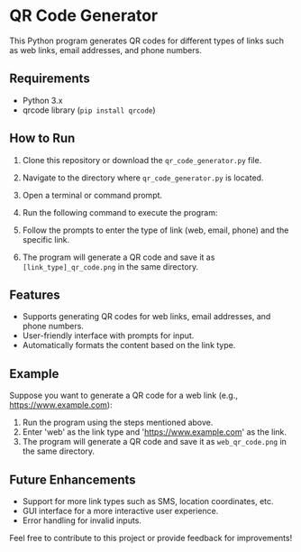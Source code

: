 # QR Code Generator

This Python program generates QR codes for different types of links such as web links, email addresses, and phone numbers.

## Requirements

- Python 3.x
- qrcode library (`pip install qrcode`)

## How to Run

1. Clone this repository or download the `qr_code_generator.py` file.
2. Navigate to the directory where `qr_code_generator.py` is located.
3. Open a terminal or command prompt.
4. Run the following command to execute the program:

6. Follow the prompts to enter the type of link (web, email, phone) and the specific link.
7. The program will generate a QR code and save it as `[link_type]_qr_code.png` in the same directory.

## Features

- Supports generating QR codes for web links, email addresses, and phone numbers.
- User-friendly interface with prompts for input.
- Automatically formats the content based on the link type.

## Example

Suppose you want to generate a QR code for a web link (e.g., https://www.example.com):
1. Run the program using the steps mentioned above.
2. Enter 'web' as the link type and 'https://www.example.com' as the link.
3. The program will generate a QR code and save it as `web_qr_code.png` in the same directory.

## Future Enhancements

- Support for more link types such as SMS, location coordinates, etc.
- GUI interface for a more interactive user experience.
- Error handling for invalid inputs.

Feel free to contribute to this project or provide feedback for improvements!
